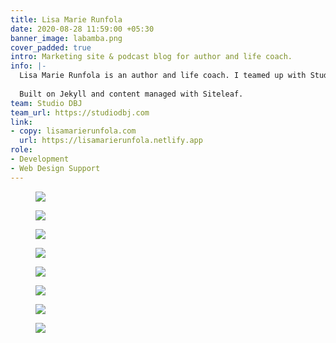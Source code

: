 ```yaml
---
title: Lisa Marie Runfola
date: 2020-08-28 11:59:00 +05:30
banner_image: labamba.png
cover_padded: true
intro: Marketing site & podcast blog for author and life coach.
info: |-
  Lisa Marie Runfola is an author and life coach. I teamed up with Studio DBJ for a site redesign and rebuild, and make new home for her offerings and books as well as her new podcast launch. 
  
  Built on Jekyll and content managed with Siteleaf.
team: Studio DBJ
team_url: https://studiodbj.com
link:
- copy: lisamarierunfola.com
  url: https://lisamarierunfola.netlify.app
role:
- Development
- Web Design Support
---
```


<figure class="full padded">
  <img 
    src="{{ site.baseurl }}/assets/img/work/lmr.png"
    srcset="{{ site.baseurl }}/assets/img/work/lmr@2x.png 2x"
  >
</figure>

<figure class="">
  <img 
    src="{{ site.baseurl }}/assets/img/work/lmr/lmr0.png"
    srcset="{{ site.baseurl }}/assets/img/work/lmr/lmr0@2x.png 2x"
  >
</figure>
<figure class="">
  <img 
    src="{{ site.baseurl }}/assets/img/work/lmr/lmr1.png"
    srcset="{{ site.baseurl }}/assets/img/work/lmr/lmr1@2x.png 2x"
  >
</figure>

<figure class="full padded">
  <img 
    src="{{ site.baseurl }}/assets/img/work/lmr/lmr2.png"
    srcset="{{ site.baseurl }}/assets/img/work/lmr/lmr2@2x.png 2x"
  >
</figure>

<figure class="full padded">
  <img 
    src="{{ site.baseurl }}/assets/img/work/lmr/lmr3.png"
    srcset="{{ site.baseurl }}/assets/img/work/lmr/lmr3@2x.png 2x"
  >
</figure>

<figure class="">
  <img 
    src="{{ site.baseurl }}/assets/img/work/lmr/lmr4.png"
    srcset="{{ site.baseurl }}/assets/img/work/lmr/lmr4@2x.png 2x"
  >
</figure>
<figure class="">
  <img 
    src="{{ site.baseurl }}/assets/img/work/lmr/lmr5.png"
    srcset="{{ site.baseurl }}/assets/img/work/lmr/lmr5@2x.png 2x"
  >
</figure>

<figure class="full padded">
  <img 
    src="{{ site.baseurl }}/assets/img/work/lmr/lmr6.png"
    srcset="{{ site.baseurl }}/assets/img/work/lmr/lmr6@2x.png 2x"
  >
</figure>